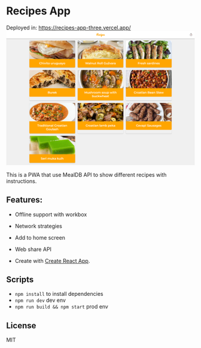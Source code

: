 # Recipes App

Deployed in: https://recipes-app-three.vercel.app/
![App screenshots](.readme-files/recipes-app-screenshot.png)

This is a PWA that use MealDB API to show different recipes with instructions.

## Features:

- Offline support with workbox
- Network strategies
- Add to home screen
- Web share API

- Create with [Create React App](https://github.com/facebook/create-react-app).

## Scripts

- `npm install` to install dependencies
- `npm run dev` dev env
- `npm run build && npm start` prod env

## License

MIT
